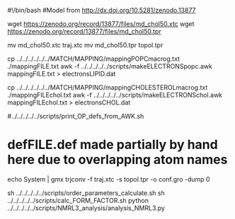 #!/bin/bash
#Model from http://dx.doi.org/10.5281/zenodo.13877

wget https://zenodo.org/record/13877/files/md_chol50.xtc
wget https://zenodo.org/record/13877/files/md_chol50.tpr

mv md_chol50.xtc traj.xtc
mv md_chol50.tpr topol.tpr

cp ../../../../../../MATCH/MAPPING/mappingPOPCmacrog.txt ./mappingFILE.txt
awk -f ../../../../../scripts/makeELECTRONSpopc.awk mappingFILE.txt > electronsLIPID.dat

cp ../../../../../../MATCH/MAPPING/mappingCHOLESTEROLmacrog.txt ./mappingFILEchol.txt
awk -f ../../../../../scripts/makeELECTRONSchol.awk mappingFILEchol.txt > electronsCHOL.dat  

#../../../../../scripts/print_OP_defs_from_AWK.sh
# defFILE.def made partially by hand here due to overlapping atom names

echo System | gmx trjconv -f traj.xtc -s topol.tpr -o conf.gro -dump 0

sh ../../../../../scripts/order_parameters_calculate.sh
sh ../../../../../scripts/calc_FORM_FACTOR.sh
python ../../../../../scripts/NMRL3_analysis/analysis_NMRL3.py
